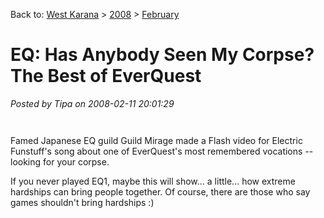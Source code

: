 Back to: [West Karana](/posts/westkarana.md) > [2008](/posts/2008/westkarana.md) > [February](./westkarana.md)
# EQ: Has Anybody Seen My Corpse? The Best of EverQuest

*Posted by Tipa on 2008-02-11 20:01:29*


`
`

Famed Japanese EQ guild Guild Mirage made a Flash video for Electric Funstuff's song about one of EverQuest's most remembered vocations -- looking for your corpse.

If you never played EQ1, maybe this will show... a little... how extreme hardships can bring people together. Of course, there are those who say games shouldn't bring hardships :)

